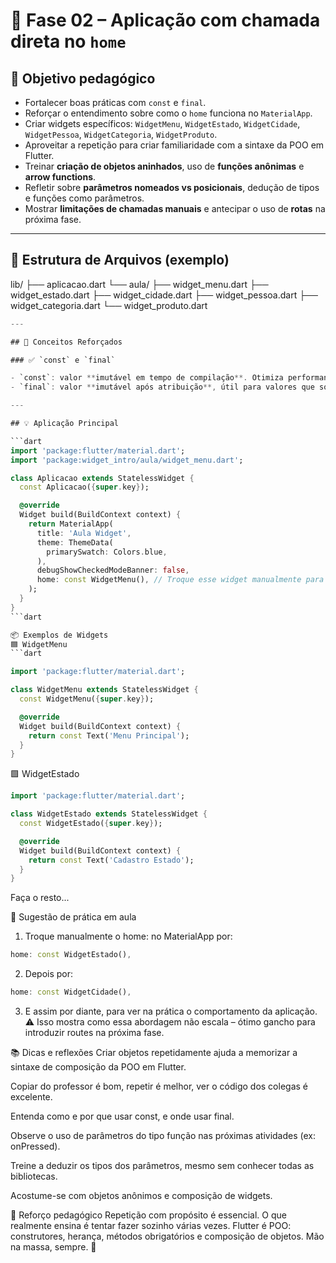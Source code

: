 # 🚀 Fase 02 – Aplicação com chamada direta no `home`

## 🎯 Objetivo pedagógico

- Fortalecer boas práticas com `const` e `final`.
- Reforçar o entendimento sobre como o `home` funciona no `MaterialApp`.
- Criar widgets específicos: `WidgetMenu`, `WidgetEstado`, `WidgetCidade`, `WidgetPessoa`, `WidgetCategoria`, `WidgetProduto`.
- Aproveitar a repetição para criar familiaridade com a sintaxe da POO em Flutter.
- Treinar **criação de objetos aninhados**, uso de **funções anônimas** e **arrow functions**.
- Refletir sobre **parâmetros nomeados vs posicionais**, dedução de tipos e funções como parâmetros.
- Mostrar **limitações de chamadas manuais** e antecipar o uso de **rotas** na próxima fase.

---

## 📁 Estrutura de Arquivos (exemplo)

lib/ ├── aplicacao.dart └── aula/ ├── widget_menu.dart ├── widget_estado.dart ├── widget_cidade.dart ├── widget_pessoa.dart ├── widget_categoria.dart └── widget_produto.dart

```dart
---

## 🧠 Conceitos Reforçados

### ✅ `const` e `final`

- `const`: valor **imutável em tempo de compilação**. Otimiza performance e evita recriação desnecessária.
- `final`: valor **imutável após atribuição**, útil para valores que só são conhecidos em tempo de execução.

---

## 💡 Aplicação Principal

```dart
import 'package:flutter/material.dart';
import 'package:widget_intro/aula/widget_menu.dart';

class Aplicacao extends StatelessWidget {
  const Aplicacao({super.key});

  @override
  Widget build(BuildContext context) {
    return MaterialApp(
      title: 'Aula Widget',
      theme: ThemeData(
        primarySwatch: Colors.blue,
      ),
      debugShowCheckedModeBanner: false,
      home: const WidgetMenu(), // Troque esse widget manualmente para treinar
    );
  }
}
```dart

📦 Exemplos de Widgets
🟦 WidgetMenu
```dart

import 'package:flutter/material.dart';

class WidgetMenu extends StatelessWidget {
  const WidgetMenu({super.key});

  @override
  Widget build(BuildContext context) {
    return const Text('Menu Principal');
  }
}

```
🟩 WidgetEstado

```dart
import 'package:flutter/material.dart';

class WidgetEstado extends StatelessWidget {
  const WidgetEstado({super.key});

  @override
  Widget build(BuildContext context) {
    return const Text('Cadastro Estado');
  }
}

```

Faça o resto...

🔄 Sugestão de prática em aula
1. Troque manualmente o home: no MaterialApp por:
```dart
home: const WidgetEstado(),
```
2. Depois por:
```dart
home: const WidgetCidade(),
```
3. E assim por diante, para ver na prática o comportamento da aplicação.
⚠️ Isso mostra como essa abordagem não escala – ótimo gancho para introduzir routes na próxima fase.

📚 Dicas e reflexões
Criar objetos repetidamente ajuda a memorizar a sintaxe de composição da POO em Flutter.

Copiar do professor é bom, repetir é melhor, ver o código dos colegas é excelente.

Entenda como e por que usar const, e onde usar final.

Observe o uso de parâmetros do tipo função nas próximas atividades (ex: onPressed).

Treine a deduzir os tipos dos parâmetros, mesmo sem conhecer todas as bibliotecas.

Acostume-se com objetos anônimos e composição de widgets.

💬 Reforço pedagógico
Repetição com propósito é essencial.
O que realmente ensina é tentar fazer sozinho várias vezes.
Flutter é POO: construtores, herança, métodos obrigatórios e composição de objetos.
Mão na massa, sempre. 💪


